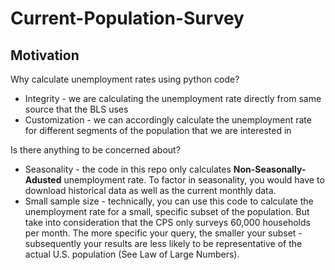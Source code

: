 # Current-Population-Survey

## Motivation

Why calculate unemployment rates using python code? 

* Integrity - we are calculating the unemployment rate directly from same source that the BLS uses
* Customization - we can accordingly calculate the unemployment rate for different segments of the population that we are interested in

Is there anything to be concerned about?

* Seasonality - the code in this repo only calculates **Non-Seasonally-Adusted** unemployment rate. To factor in seasonality, you would have to download historical data as well as the current monthly data. 
* Small sample size - technically, you can use this code to calculate the unemployment rate for a small, specific subset of the population. But take into consideration that the CPS only surveys 60,000 households per month. The more specific your query, the smaller your subset - subsequently your results are less likely to be representative of the actual U.S. population (See Law of Large Numbers).
